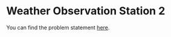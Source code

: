 # Weather Observation Station 2

You can find the problem statement [here](https://www.hackerrank.com/challenges/weather-observation-station-2/problem?isFullScreen=false).
